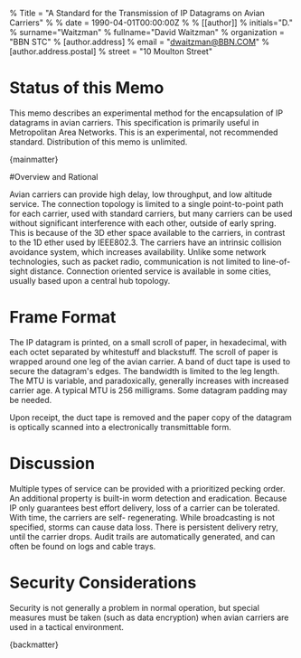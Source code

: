 % Title = "A Standard for the Transmission of IP Datagrams on Avian Carriers"
%
% date = 1990-04-01T00:00:00Z
%
% [[author]]
% initials="D."
% surname="Waitzman"
% fullname="David Waitzman"
% organization = "BBN STC"
%   [author.address]
%   email = "dwaitzman@BBN.COM"
%   [author.address.postal]
%   street = "10 Moulton Street"

# Status of this Memo

This memo describes an experimental method for the encapsulation of
IP datagrams in avian carriers.  This specification is primarily
useful in Metropolitan Area Networks.  This is an experimental, not
recommended standard.  Distribution of this memo is unlimited.

{mainmatter}

#Overview and Rational

Avian carriers can provide high delay, low throughput, and low
altitude service.  The connection topology is limited to a single
point-to-point path for each carrier, used with standard carriers,
but many carriers can be used without significant interference with
each other, outside of early spring.  This is because of the 3D ether
space available to the carriers, in contrast to the 1D ether used by
IEEE802.3.  The carriers have an intrinsic collision avoidance
system, which increases availability.  Unlike some network
technologies, such as packet radio, communication is not limited to
line-of-sight distance.  Connection oriented service is available in
some cities, usually based upon a central hub topology.

# Frame Format

The IP datagram is printed, on a small scroll of paper, in
hexadecimal, with each octet separated by whitestuff and blackstuff.
The scroll of paper is wrapped around one leg of the avian carrier.
A band of duct tape is used to secure the datagram's edges.  The
bandwidth is limited to the leg length.  The MTU is variable, and
paradoxically, generally increases with increased carrier age.  A
typical MTU is 256 milligrams.  Some datagram padding may be needed.

Upon receipt, the duct tape is removed and the paper copy of the
datagram is optically scanned into a electronically transmittable
form.

# Discussion

Multiple types of service can be provided with a prioritized pecking
order.  An additional property is built-in worm detection and
eradication.  Because IP only guarantees best effort delivery, loss
of a carrier can be tolerated.  With time, the carriers are self-
regenerating.  While broadcasting is not specified, storms can cause
data loss.  There is persistent delivery retry, until the carrier
drops.  Audit trails are automatically generated, and can often be
found on logs and cable trays.

# Security Considerations

Security is not generally a problem in normal operation, but special
measures must be taken (such as data encryption) when avian carriers
are used in a tactical environment.

{backmatter}
